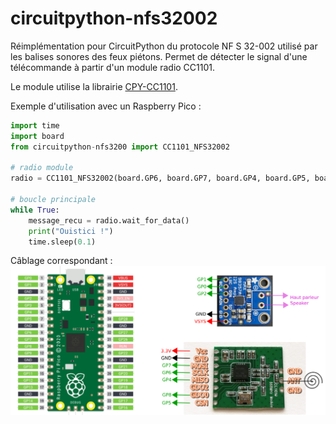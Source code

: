 # circuitpython-nfs32002

Réimplémentation pour CircuitPython du protocole NF S 32-002 utilisé par les balises sonores des feux piétons. Permet de détecter le signal d'une télécommande à partir d'un module radio CC1101.

Le module utilise la librairie [CPY-CC1101](https://github.com/unixb0y/CPY-CC1101).

Exemple d'utilisation avec un Raspberry Pico :

```python
import time
import board
from circuitpython-nfs3200 import CC1101_NFS32002

# radio module
radio = CC1101_NFS32002(board.GP6, board.GP7, board.GP4, board.GP5, board.GP8)

# boucle principale
while True:
    message_recu = radio.wait_for_data()    
    print("Ouistici !")
    time.sleep(0.1) 
```
Câblage correspondant :
![plan de cablage](plan_balise_circuitpython.png)

